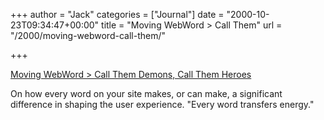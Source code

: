 +++
author = "Jack"
categories = ["Journal"]
date = "2000-10-23T09:34:47+00:00"
title = "Moving WebWord > Call Them"
url = "/2000/moving-webword-call-them/"

+++

[Moving WebWord > Call Them Demons, Call Them Heroes][1]

On how every word on your site makes, or can make, a significant difference in shaping the user experience. "Every word transfers energy."

 [1]: http://webword.com/moving/worddemons.html